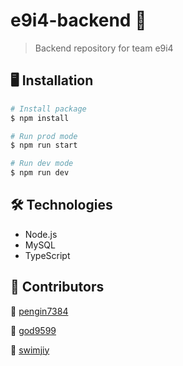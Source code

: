 # e9i4-backend 🦎

> Backend repository for team e9i4



## 🖥  Installation

```bash
# Install package
$ npm install

# Run prod mode
$ npm run start

# Run dev mode
$ npm run dev
```



## 🛠 Technologies

- Node.js
- MySQL
- TypeScript



## 🤝 Contributors

🐧 [pengin7384](https://github.com/pengin7384)

🐬 [god9599](https://github.com/god9599)

🐥 [swimjiy](https://github.com/swimjiy)
